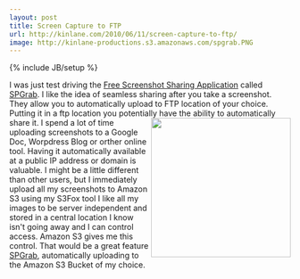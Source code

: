 ```yaml
---
layout: post
title: Screen Capture to FTP
url: http://kinlane.com/2010/06/11/screen-capture-to-ftp/
image: http://kinlane-productions.s3.amazonaws.com/spgrab.PNG
---
```

{% include JB/setup %}
<p>
     I was just test driving the <a href="http://www.spgrab.com/">Free Screenshot Sharing Application</a> called <a href="http://www.spgrab.com/">SPGrab</a>. I like the idea of seamless sharing after you take a screenshot. They allow you to automatically upload to FTP location of your choice. Putting it in a ftp location you potentially have the ability to automatically share it.<img class="alignnone c1" title="SPGrab Screencapture" src="http://kinlane-productions.s3.amazonaws.com/spgrab.PNG" alt="" width="250" align="right" /> I spend a lot of time uploading screenshots to a Google Doc, Worpdress Blog or orther online tool. Having it automatically available at a public IP address or domain is valuable. I might be a little different than other users, but I immediately upload all my screenshots to Amazon S3 using my S3Fox tool I like all my images to be server independent and stored in a central location I know isn't going away and I can control access. Amazon S3 gives me this control. That would be a great feature <a href="http://www.spgrab.com/">SPGrab</a>, automatically uploading to the Amazon S3 Bucket of my choice.
</p>